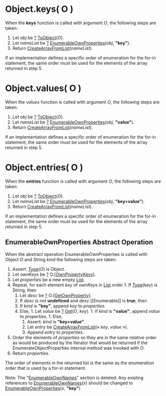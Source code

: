 # Object.keys( O )

When the **keys** function is called with argument *O*, the following steps are taken:
  1. Let *obj* be [?][return-if-abrupt] [ToObject][to-object](*O*).
  1. Let *nameList* be [?][return-if-abrupt] [EnumerableOwnProperties][enumerable-own-properties](*obj*, **"key"**).
  1. Return [CreateArrayFromList][create-array-from-list](*nameList*).

If an implementation defines a specific order of enumeration for the for-in statement, the same order must be used for the elements of the array returned in step 5.

# Object.values( O )

When the *values* function is called with argument *O*, the following steps are taken:
  1. Let *obj* be [?][return-if-abrupt] [ToObject][to-object](*O*).
  1. Let *nameList* be [?][return-if-abrupt] [EnumerableOwnProperties][enumerable-own-properties](*obj*, **"value"**).
  1. Return [CreateArrayFromList][create-array-from-list](*nameList*).

If an implementation defines a specific order of enumeration for the for-in statement, the same order must be used for the elements of the array returned in step 5.

# Object.entries( O )

When the **entries** function is called with argument *O*, the following steps are taken:
  1. Let *obj* be [?][return-if-abrupt] [ToObject][to-object](*O*).
  1. Let *nameList* be [?][return-if-abrupt] [EnumerableOwnProperties][enumerable-own-properties](*obj*, **"key+value"**).
  1. Return [CreateArrayFromList][create-array-from-list](*nameList*).

If an implementation defines a specific order of enumeration for the for-in statement, the same order must be used for the elements of the array returned in step 5.

## EnumerableOwnProperties Abstract Operation

When the abstract operation EnumerableOwnProperties is called with Object *O* and String *kind* the following steps are taken:
  1. Assert: [Type][type](*O*) is Object.
  1. Let *ownKeys* be [?][return-if-abrupt] O.[[OwnPropertyKeys]]().
  1. Let *properties* be a new empty [List][list].
  1. Repeat, for each element *key* of *ownKeys* in [List][list] order
    1. If [Type][type](*key*) is String, then
      1. Let *desc* be [?][return-if-abrupt] O.[[GetOwnProperty]](*key*).
      1. If *desc* is not **undefined** and *desc*.[[Enumerable]] is **true**, then
        1. If *kind* is **"key"**, append *key* to *properties*.
        1. Else,
          1. Let *value* be [?][return-if-abrupt] [Get][get](*O*, *key*).
          1. If *kind* is **"value"**, append *value* to *properties*.
          1. Else,
            1. Assert: *kind* is **"key+value"**.
            1. Let *entry* be [CreateArrayFromList][create-array-from-list](&laquo; *key*, *value* &raquo;).
            1. Append *entry* to *properties*.
  1. Order the elements of *properties* so they are in the same relative order as would be produced by the Iterator that would be returned if the EnumerateObjectProperties internal method was invoked with *O*.
  1. Return *properties*.

The order of elements in the returned list is the same as the enumeration order that is used by a for-in statement.

Note: The "[EnumerableOwnNames][enumerable-own-names]" section is deleted. Any existing references to [EnumerableOwnNames][enumerable-own-names](*x*) should be changed to [EnumerableOwnProperties][enumerable-own-properties](*x*, **"key"**)

[return-if-abrupt]: http://www.ecma-international.org/ecma-262/6.0/index.html#sec-returnifabrupt
[to-object]: http://www.ecma-international.org/ecma-262/6.0/index.html#sec-toobject
[to-string]: http://www.ecma-international.org/ecma-262/6.0/index.html#sec-tostring
[list]: http://www.ecma-international.org/ecma-262/6.0/#sec-list-and-record-specification-type
[get]: http://www.ecma-international.org/ecma-262/6.0/index.html#sec-get-o-p
[type]: http://www.ecma-international.org/ecma-262/6.0/#sec-ecmascript-data-types-and-values
[enumerable-own-names]: http://www.ecma-international.org/ecma-262/6.0/#sec-enumerableownnames
[enumerable-own-properties]: #enumerableownproperties
[create-array-from-list]: http://www.ecma-international.org/ecma-262/6.0/index.html#sec-createarrayfromlist
